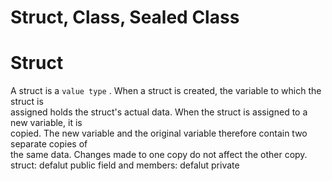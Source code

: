 # Struct, Class, Sealed Class
# Struct
A struct is a `value type` . When a struct is created, the variable to which the struct is  
assigned holds the struct's actual data. When the struct is assigned to a new variable, it is  
copied. The new variable and the original variable therefore contain two separate copies of  
the same data. Changes made to one copy do not affect the other copy.  
struct: defalut public
field and members: defalut private
